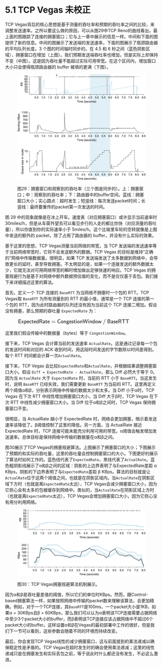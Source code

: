 # 5.1 TCP Vegas 未校正

TCP Vegas背后的核心思想是基于测量的吞吐率和预期的吞吐率之间的比较，来调整发送速率。之所以要这么做的原因，可以从图29中TCP Reno的曲线看出。最上面的图跟踪了连接的拥塞窗口；它与上一章中展示的信息一样。中间和下面的图提供了新的信息。中间的图展示了发送端的发送速率，下面的图展示了瓶颈路由器的平均队列长度。3 个图的时间轴时同步的。在 4.5 和 6 秒之间（蓝色阴影区域），拥塞窗口在增加（上图）。我们预期发送端吞吐率也增加，但是实际上却保持不变（中图）。这是因为吞吐量不能超过实际可用带宽。在这个区间内，增加窗口大小只会使得瓶颈路由器的 buffer 被填的更满（下图）。

<figure><img src="../.gitbook/assets/image (16).png" alt=""><figcaption><p>图29：拥塞窗口和观察到的吞吐率（三个图是同步的）。上：拥塞窗口；中：观察到的吞吐率；下：路由器中的buffer空间。蓝线：拥塞窗口大小；实心圆点：超时发生；短竖线：每次发送packet时间；长竖线：最终要重传的packet第一次发送的时间。</p></figcaption></figure>

图 29 中的现象就像是在冰上开车。速度表（对应拥塞窗口）或许显示当前速率时 30miles/h，但是从车窗外望去可以看见步行的人走的都比你快（对应测量的吞吐量），所以你直到你的实际速率小于 5miles/h。这个比喻里车轮的空转就像是上图中发送的额外的 packet，除了占用了路由器的 buffer，并没有什么实际的效果。

基于这里的思想，TCP Vegas测量当前网络的带宽，当 TCP 发送端的发送速率等于当前网络带宽时，它将不会发送额外的数据。TCP Vegas 的目标是维持“正确的”网络中传输数据量。很明显，如果 TCP 发送端发送了太多数据到网络中，会导致更长的延时，甚至导致拥塞。不太明显的是，如果一个连接发送的额外数据太少，它就无法对可用网络带宽的瞬时增加做出足够快速的响应。TCP Vegas 的拥塞规避行为是基于对网络中额外数据预估值的变化，而不是仅仅基于丢包。我们接下来详细描述这里的算法。

首先，定义一个 TCP 连接的 `BaseRTT` 为当网络不拥塞时一个包的 RTT。TCP Vegas取 `BaseRTT` 为所有测量到的 RTT 的最小值，通常是一个 TCP 连接的第一个包的 RTT，因为此时路由器的队列还没有因为当前这个 TCP 连接二增加。假设没有拥塞，那么预期的吞吐量 `ExpectedRate` 为：

<figure><img src="../.gitbook/assets/image (1).png" alt="" width="373"><figcaption></figcaption></figure>

这里我们假设传输中的数据量（bytes）等于 `CongestionWindow`。

接下来，TCP Vegas 会计算当前的发送速率 `ActualRate`。这是通过记录每一个包的发送时间和对应的 ACK 收到时间，用这段时间发送的字节数除以时间差得到。每个 RTT 时间都会计算一次`ActualRate`。

接下来，TCP Vegas 会比较`ExpectedRate`和`ActualRate`，并根据结果调整拥塞窗口大小。假设 `Diff = ExpectedRate - ActualRate`，那么 Diff 必然大于等于 0。因为当 `ActualRate` 大于 `ExpectedRate` 时，当前的 RTT 小于 `BaseRTT`。当这发生时，说明 `BaseRTT` 已经失效，我们需要更新 `BaseRTT` 为当前的 RTT。这里再定义两个阈值α和β，分别表示网络中传输的数据太少和太多。当 Diff 小于α时，TCP Vegas 在下次 RTT 中线性增加拥塞窗口大小，当 Diff 大于β时，TCP Vegas 在下次 RTT 中线性减少拥塞窗口大小。当 Diff 位于α和β之间时，TCP Vegas 保持拥塞窗口不变。

很明显，当 ActualRate 越小于 ExpectedRate 时，网络会更加拥塞，暗示着发送速率该降低了。β阈值控制了这里的降低。另一方面，当 ActualRate 接近 ExpectedRate 时，TCP 连接可能未能充分利用可用的带宽。α阈值会触发增加发送速率。总体目标是保持网络中传输的数据量在α和β之间。

图30展示了TCP Vegas的拥塞规避算法。上图展示了拥塞窗口的大小；下图展示了预期的和实际的吞吐量，这里的吞吐量会控制拥塞窗口的大小。下图更好的展示了算法时如何工作的。蓝色线代表了`ExpectedRate`，黑线代表了`ActualRate`。蓝色粗阴影线展示了α和β之间的区域：阴影的上边界表明了与ExpectedRate差距 α KBps，阴影的下边界表明了与`ExpectedRate`差距 β KBps。算法的目标就是让`ActualRate`位于这两个阈值之间，也就是在阴影区域内。当`ActualRate`在阴影区域下方时（也就是离`ExpectedRate`太远），TCP Vegas会减少拥塞窗口大小，因为它担心会有太多的包被缓存到网络中。类似的，当`ActualRate`在阴影区域上方时（也就是离`ExpectedRate`太近），TCP Vegas会增加拥塞窗口大小，因为它担心没有用分利用网络。

<figure><img src="../.gitbook/assets/image (1) (1).png" alt=""><figcaption><p>图30：TCP Vegas拥塞规避算法机制展示。</p></figcaption></figure>

因为α和β是吞吐量差值的阈值，所以它们的单位时KBps。然而，跟Control-based拥塞算法一样，如果按照网络中传输的packet数来理解该算法，会更加精确。例如，对于一个TCP连接，其`BaseRTT`是100ms，一个packet大小是1KB，如果α = 30KBps且β = 60KBps，那么我们可以认为α表明该TCP连接需要占据网络中至少3个packet大小的buffer，而β表明该TCP连接应该占据网络中不超过6个packet大小的buffer。这样设置α和β在Vegas的最初部署中工作的很好，但是我们下一节可以看到，这些参数会随着不同的环境而持续改变。

最后，你会发现TCP Vegas线性的减少拥塞窗口，这与前面提到的乘法递减以确保稳定性是矛盾的。TCP Vegas在超时发生时的确会使用乘法递减；这里的线性递减只是在拥塞发生和实际丢包之前，等于说此时什么都还没有发生，不必这么激进。
